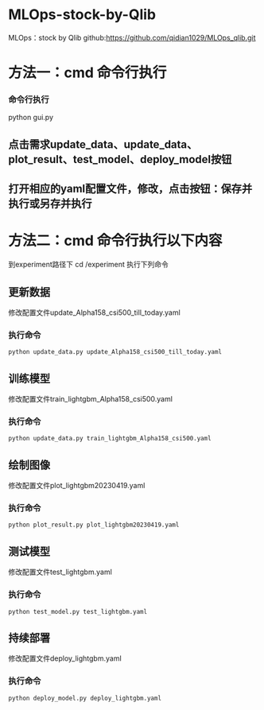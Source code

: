 # MLOps-stock-by-Qlib
MLOps：stock by Qlib
github:https://github.com/qidian1029/MLOps_qlib.git

# 方法一：cmd 命令行执行
 ### 命令行执行
  python gui.py
## 点击需求update_data、update_data、plot_result、test_model、deploy_model按钮
## 打开相应的yaml配置文件，修改，点击按钮：保存并执行或另存并执行

# 方法二：cmd 命令行执行以下内容
到experiment路径下 
  cd /experiment
  执行下列命令
  ## 更新数据
  修改配置文件update_Alpha158_csi500_till_today.yaml
  ### 执行命令
    python update_data.py update_Alpha158_csi500_till_today.yaml
    
  ## 训练模型
  修改配置文件train_lightgbm_Alpha158_csi500.yaml
  ### 执行命令
    python update_data.py train_lightgbm_Alpha158_csi500.yaml
  
  ## 绘制图像
  修改配置文件plot_lightgbm20230419.yaml
  ### 执行命令
    python plot_result.py plot_lightgbm20230419.yaml
    
  ## 测试模型
  修改配置文件test_lightgbm.yaml
  ### 执行命令
    python test_model.py test_lightgbm.yaml
    
  ## 持续部署
  修改配置文件deploy_lightgbm.yaml
  ### 执行命令
    python deploy_model.py deploy_lightgbm.yaml
